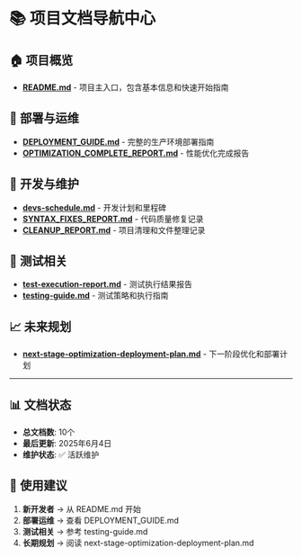 # 📚 项目文档导航中心

## 🏠 项目概览

- **[README.md](./README.md)** - 项目主入口，包含基本信息和快速开始指南

## 🚀 部署与运维

- **[DEPLOYMENT_GUIDE.md](./DEPLOYMENT_GUIDE.md)** - 完整的生产环境部署指南
- **[OPTIMIZATION_COMPLETE_REPORT.md](./OPTIMIZATION_COMPLETE_REPORT.md)** - 性能优化完成报告

## 🔧 开发与维护

- **[devs-schedule.md](./devs-schedule.md)** - 开发计划和里程碑
- **[SYNTAX_FIXES_REPORT.md](./SYNTAX_FIXES_REPORT.md)** - 代码质量修复记录
- **[CLEANUP_REPORT.md](./CLEANUP_REPORT.md)** - 项目清理和文件整理记录

## 🧪 测试相关

- **[test-execution-report.md](./test-execution-report.md)** - 测试执行结果报告
- **[testing-guide.md](./testing-guide.md)** - 测试策略和执行指南

## 📈 未来规划

- **[next-stage-optimization-deployment-plan.md](./next-stage-optimization-deployment-plan.md)** - 下一阶段优化和部署计划

---

## 📊 文档状态

- **总文档数**: 10个
- **最后更新**: 2025年6月4日
- **维护状态**: ✅ 活跃维护

## 🎯 使用建议

1. **新开发者** → 从 README.md 开始
2. **部署运维** → 查看 DEPLOYMENT_GUIDE.md
3. **测试相关** → 参考 testing-guide.md
4. **长期规划** → 阅读 next-stage-optimization-deployment-plan.md
